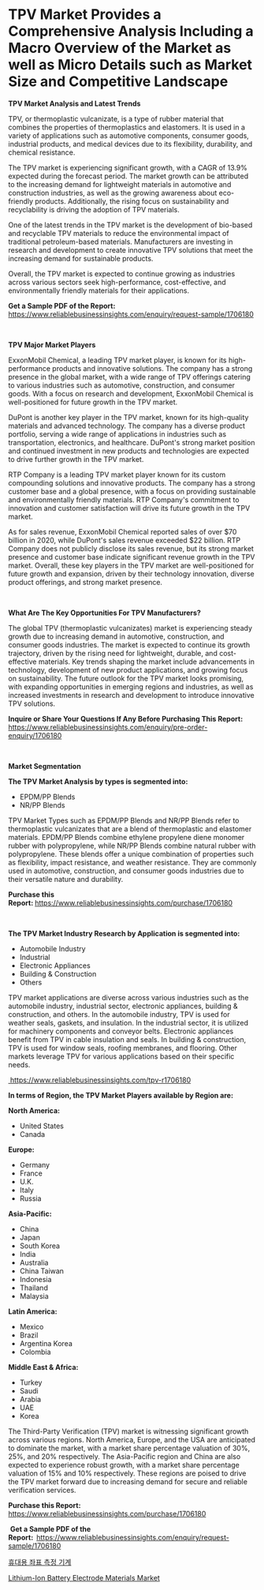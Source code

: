 <p><h1>TPV Market Provides a Comprehensive Analysis Including a Macro Overview of the Market as well as Micro Details such as Market Size and Competitive Landscape</h1></p><p><strong>TPV Market Analysis and Latest Trends</strong></p>
<p><p>TPV, or thermoplastic vulcanizate, is a type of rubber material that combines the properties of thermoplastics and elastomers. It is used in a variety of applications such as automotive components, consumer goods, industrial products, and medical devices due to its flexibility, durability, and chemical resistance.</p><p>The TPV market is experiencing significant growth, with a CAGR of 13.9% expected during the forecast period. The market growth can be attributed to the increasing demand for lightweight materials in automotive and construction industries, as well as the growing awareness about eco-friendly products. Additionally, the rising focus on sustainability and recyclability is driving the adoption of TPV materials.</p><p>One of the latest trends in the TPV market is the development of bio-based and recyclable TPV materials to reduce the environmental impact of traditional petroleum-based materials. Manufacturers are investing in research and development to create innovative TPV solutions that meet the increasing demand for sustainable products.</p><p>Overall, the TPV market is expected to continue growing as industries across various sectors seek high-performance, cost-effective, and environmentally friendly materials for their applications.</p></p>
<p><strong>Get a Sample PDF of the Report:&nbsp;</strong> <a href="https://www.reliablebusinessinsights.com/enquiry/request-sample/1706180">https://www.reliablebusinessinsights.com/enquiry/request-sample/1706180</a></p>
<p>&nbsp;</p>
<p><strong>TPV Major Market Players</strong></p>
<p><p>ExxonMobil Chemical, a leading TPV market player, is known for its high-performance products and innovative solutions. The company has a strong presence in the global market, with a wide range of TPV offerings catering to various industries such as automotive, construction, and consumer goods. With a focus on research and development, ExxonMobil Chemical is well-positioned for future growth in the TPV market.</p><p>DuPont is another key player in the TPV market, known for its high-quality materials and advanced technology. The company has a diverse product portfolio, serving a wide range of applications in industries such as transportation, electronics, and healthcare. DuPont's strong market position and continued investment in new products and technologies are expected to drive further growth in the TPV market.</p><p>RTP Company is a leading TPV market player known for its custom compounding solutions and innovative products. The company has a strong customer base and a global presence, with a focus on providing sustainable and environmentally friendly materials. RTP Company's commitment to innovation and customer satisfaction will drive its future growth in the TPV market.</p><p>As for sales revenue, ExxonMobil Chemical reported sales of over $70 billion in 2020, while DuPont's sales revenue exceeded $22 billion. RTP Company does not publicly disclose its sales revenue, but its strong market presence and customer base indicate significant revenue growth in the TPV market. Overall, these key players in the TPV market are well-positioned for future growth and expansion, driven by their technology innovation, diverse product offerings, and strong market presence.</p></p>
<p>&nbsp;</p>
<p><strong>What Are The Key Opportunities For TPV Manufacturers?</strong></p>
<p><p>The global TPV (thermoplastic vulcanizates) market is experiencing steady growth due to increasing demand in automotive, construction, and consumer goods industries. The market is expected to continue its growth trajectory, driven by the rising need for lightweight, durable, and cost-effective materials. Key trends shaping the market include advancements in technology, development of new product applications, and growing focus on sustainability. The future outlook for the TPV market looks promising, with expanding opportunities in emerging regions and industries, as well as increased investments in research and development to introduce innovative TPV solutions.</p></p>
<p><strong>Inquire or Share Your Questions If Any Before Purchasing This Report:</strong> <a href="https://www.reliablebusinessinsights.com/enquiry/pre-order-enquiry/1706180">https://www.reliablebusinessinsights.com/enquiry/pre-order-enquiry/1706180</a></p>
<p>&nbsp;</p>
<p><strong>Market Segmentation</strong></p>
<p><strong>The TPV Market Analysis by types is segmented into:</strong></p>
<p><ul><li>EPDM/PP Blends</li><li>NR/PP Blends</li></ul></p>
<p><p>TPV Market Types such as EPDM/PP Blends and NR/PP Blends refer to thermoplastic vulcanizates that are a blend of thermoplastic and elastomer materials. EPDM/PP Blends combine ethylene propylene diene monomer rubber with polypropylene, while NR/PP Blends combine natural rubber with polypropylene. These blends offer a unique combination of properties such as flexibility, impact resistance, and weather resistance. They are commonly used in automotive, construction, and consumer goods industries due to their versatile nature and durability.</p></p>
<p><strong>Purchase this Report:&nbsp;</strong><a href="https://www.reliablebusinessinsights.com/purchase/1706180">https://www.reliablebusinessinsights.com/purchase/1706180</a></p>
<p>&nbsp;</p>
<p><strong>The TPV Market Industry Research by Application is segmented into:</strong></p>
<p><ul><li>Automobile Industry</li><li>Industrial</li><li>Electronic Appliances</li><li>Building & Construction</li><li>Others</li></ul></p>
<p><p>TPV market applications are diverse across various industries such as the automobile industry, industrial sector, electronic appliances, building & construction, and others. In the automobile industry, TPV is used for weather seals, gaskets, and insulation. In the industrial sector, it is utilized for machinery components and conveyor belts. Electronic appliances benefit from TPV in cable insulation and seals. In building & construction, TPV is used for window seals, roofing membranes, and flooring. Other markets leverage TPV for various applications based on their specific needs.</p></p>
<p><a href="https://www.reliablebusinessinsights.com/tpv-r1706180">&nbsp;https://www.reliablebusinessinsights.com/tpv-r1706180</a></p>
<p><strong>In terms of Region, the TPV Market Players available by Region are:</strong></p>
<p>
    <p> <strong> North America: </strong>
        <ul>
            <li>United States</li>
            <li>Canada</li>
        </ul>
        </p> 
    <p> <strong> Europe: </strong>
        <ul>
            <li>Germany</li>
            <li>France</li>
            <li>U.K.</li>
            <li>Italy</li>
            <li>Russia</li>
        </ul>
        </p> 
    <p> <strong> Asia-Pacific: </strong>
        <ul>
            <li>China</li>
            <li>Japan</li>
            <li>South Korea</li>
            <li>India</li>
            <li>Australia</li>
            <li>China Taiwan</li>
            <li>Indonesia</li>
            <li>Thailand</li>
            <li>Malaysia</li>
        </ul>
        </p> 
    <p> <strong> Latin America: </strong>
        <ul>
            <li>Mexico</li>
            <li>Brazil</li>
            <li>Argentina Korea</li>
            <li>Colombia</li>
        </ul>
        </p> 
    <p> <strong> Middle East & Africa: </strong>
        <ul>
            <li>Turkey</li>
            <li>Saudi</li>
            <li>Arabia</li>
            <li>UAE</li>
            <li>Korea</li>
        </ul>
    </p>
    </p>
<p><p>The Third-Party Verification (TPV) market is witnessing significant growth across various regions. North America, Europe, and the USA are anticipated to dominate the market, with a market share percentage valuation of 30%, 25%, and 20% respectively. The Asia-Pacific region and China are also expected to experience robust growth, with a market share percentage valuation of 15% and 10% respectively. These regions are poised to drive the TPV market forward due to increasing demand for secure and reliable verification services.</p></p>
<p><strong>Purchase this Report: </strong><a href="https://www.reliablebusinessinsights.com/purchase/1706180">https://www.reliablebusinessinsights.com/purchase/1706180</a></p>
<p>&nbsp;<strong>Get a Sample PDF of the Report:&nbsp;&nbsp;</strong><a href="https://www.reliablebusinessinsights.com/enquiry/request-sample/1706180">https://www.reliablebusinessinsights.com/enquiry/request-sample/1706180</a></p>
<p><strong></strong></p>
<p><p><a href="https://github.com/mpodehpw07370073/Market-Research-Report-List-3/blob/main/68027626521.md">휴대용 좌표 측정 기계</a></p><p><a href="https://github.com/caseyee25/Market-Research-Report-List-1/blob/main/lithium-ion-battery-electrode-materials-market.md">Lithium-Ion Battery Electrode Materials Market</a></p></p>